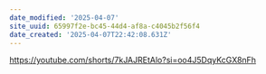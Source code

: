 ```yaml
---
date_modified: '2025-04-07'
site_uuid: 65997f2e-bc45-44d4-af8a-c4045b2f56f4
date_created: '2025-04-07T22:42:08.631Z'
---
```


https://youtube.com/shorts/7kJAJREtAlo?si=oo4J5DqyKcGX8nFh